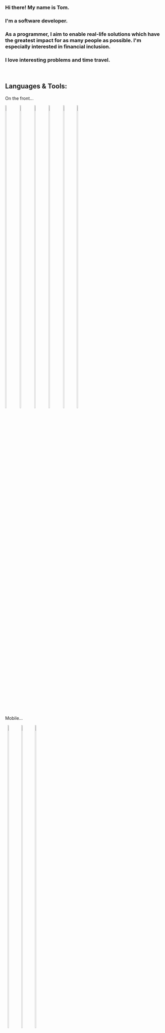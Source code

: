 ### Hi there! My name is Tom.
### I'm a software developer.
### As a programmer, I aim to enable real-life solutions which have the greatest impact for as many people as possible. I'm especially interested in financial inclusion.
### I love interesting problems and time travel.

&nbsp;
## Languages & Tools:

On the front...
&nbsp;
<p align="">
<img width="8.5%" height="50%" src="https://cdn.icon-icons.com/icons2/2415/PNG/512/html_original_wordmark_logo_icon_146478.png" >
<img width="8.5%" height="50%" src="https://cdn.icon-icons.com/icons2/2415/PNG/512/css_original_wordmark_logo_icon_146576.png">
<img width="8.5%" height="50%" src="https://upload.wikimedia.org/wikipedia/commons/thumb/b/b2/Bootstrap_logo.svg/1200px-Bootstrap_logo.svg.png">
<img width="8.5%" height="50%" src="https://upload.wikimedia.org/wikipedia/commons/thumb/d/dc/Logo_material_design.svg/512px-Logo_material_design.svg.png">
<img width="8%" height="50%" src="https://upload.wikimedia.org/wikipedia/commons/thumb/4/4c/Typescript_logo_2020.svg/1200px-Typescript_logo_2020.svg.png">
<img width="8%" height="50%" src="https://upload.wikimedia.org/wikipedia/commons/thumb/c/cf/Angular_full_color_logo.svg/250px-Angular_full_color_logo.svg.png">
</br>

Mobile...

&nbsp;
<img width="8%" height="50%" src="https://miro.medium.com/max/948/1*JCaJnwaAOCDv-ZHX_M9Exw.png">
<img width="8%" height="50%" src="https://raw.githubusercontent.com/kristerkari/react-native-svg-transformer/master/images/react-native-logo.png">
<img width="8%" height="50%" src="https://usercontent.one/wp/www.raulferrergarcia.com/wp-content/uploads/2020/11/Google-flutter-logo.png">

</br>

And on the back...

&nbsp;
<img width="8%" height="100%" src="https://www.php.net/images/logos/new-php-logo.svg">
<img width="8%" height="100%" src="https://upload.wikimedia.org/wikipedia/commons/thumb/c/c3/Python-logo-notext.svg/768px-Python-logo-notext.svg.png">
<img width="9.6%" height="50%" src="https://cdn.icon-icons.com/icons2/2415/PNG/512/nodejs_original_wordmark_logo_icon_146412.png">
<img width="8.5%" height="50%" src="https://cdn.icon-icons.com/icons2/2415/PNG/512/postgresql_original_wordmark_logo_icon_146392.png">
<img width="8%" height="50%" src="https://cdn.icon-icons.com/icons2/2415/PNG/512/npm_original_wordmark_logo_icon_146402.png">
<img width="10%" height="50%" src="https://cdn.icon-icons.com/icons2/2415/PNG/512/express_original_wordmark_logo_icon_146528.png">
<img width="8.6%" height="50%" src="https://cdn.icon-icons.com/icons2/2107/PNG/512/file_type_sequelize_icon_130173.png">
<img width="7.5%" height="50%" src="https://cdn.icon-icons.com/icons2/46/PNG/128/linux_penguin_animal_9362.png">
<img width="7.5%" height="50%" src="https://upload.wikimedia.org/wikipedia/commons/thumb/9/93/Amazon_Web_Services_Logo.svg/1920px-Amazon_Web_Services_Logo.png">

&nbsp;

## Contact Me:

&nbsp;

[![alt text][1.1]][1]
&nbsp;&nbsp;&nbsp;&nbsp;
[![alt text][2.1]][2]

[1.1]: https://raw.githubusercontent.com/paulrobertlloyd/socialmediaicons/main/linkedin-48x48.png

[1]: https://www.linkedin.com/in/tom%C3%A1s-wagner-7a5538135/

[2.1]:https://raw.githubusercontent.com/paulrobertlloyd/socialmediaicons/main/email-48x48.png

[2]: mailto:towagner@gmail.com
